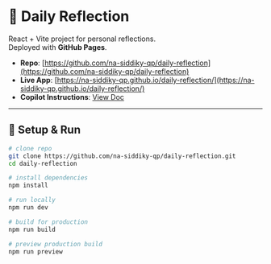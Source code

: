 # 📝 Daily Reflection

React + Vite project for personal reflections.  
Deployed with **GitHub Pages**.

- **Repo**: [https://github.com/na-siddiky-qp/daily-reflection](https://github.com/na-siddiky-qp/daily-reflection)
- **Live App**: [https://na-siddiky-qp.github.io/daily-reflection/](https://na-siddiky-qp.github.io/daily-reflection/)
- **Copilot Instructions**: [View Doc](https://docs.google.com/document/d/14EduuGWkSmQQUM63Y9FEv2hnykXo3AbL6WoC16p-feA/edit?tab=t.rt66k2bk8jh4#heading=h.f16aklv0s9lg)

---

## 🚀 Setup & Run

```bash
# clone repo
git clone https://github.com/na-siddiky-qp/daily-reflection.git
cd daily-reflection

# install dependencies
npm install

# run locally
npm run dev

# build for production
npm run build

# preview production build
npm run preview
```
